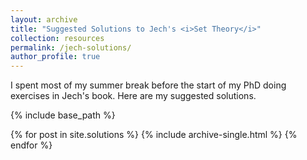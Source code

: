 ```yaml
---
layout: archive
title: "Suggested Solutions to Jech's <i>Set Theory</i>"
collection: resources
permalink: /jech-solutions/
author_profile: true
---
```


I spent most of my summer break before the start of my PhD doing exercises in Jech's book. Here are my suggested solutions.

{% include base_path %} 	

{% for post in site.solutions %}
  {% include archive-single.html %}
{% endfor %}